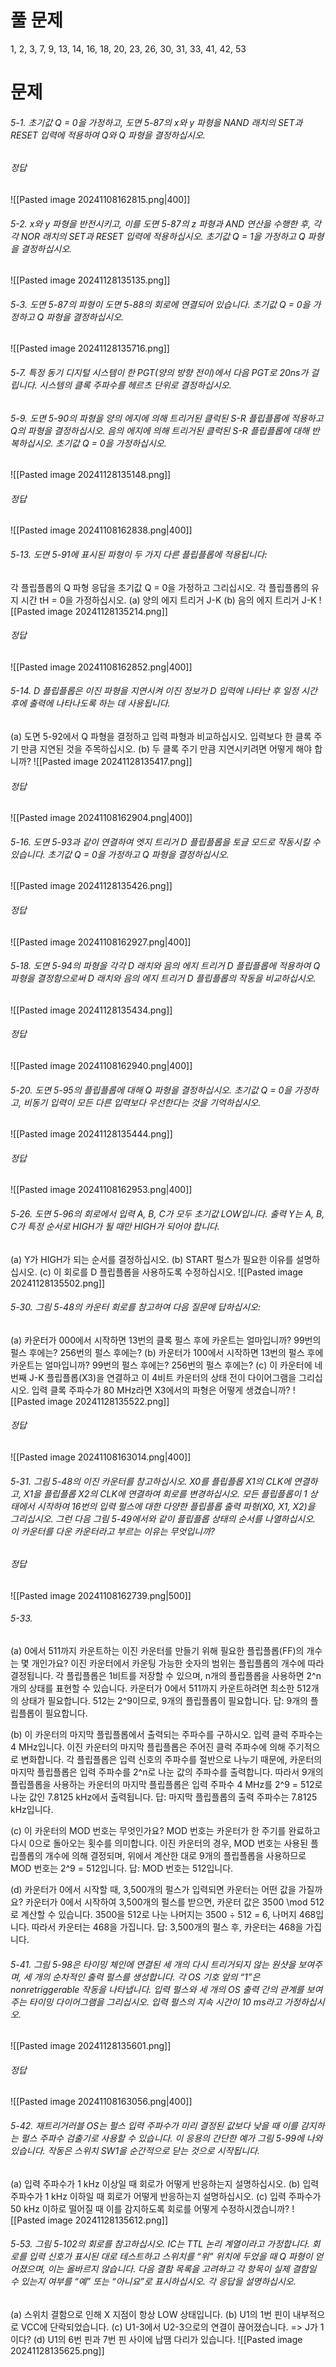 # 풀 문제 
1, 2, 3, 7, 9, 13, 14, 16, 18, 20, 23, 26, 30, 31, 33, 41, 42, 53
# 문제
###### 5-1. 초기값 Q = 0을 가정하고, 도면 5-87의 x와 y 파형을 NAND 래치의 SET과 RESET 입력에 적용하여 Q와 Q 파형을 결정하십시오.

###### 정답
![[Pasted image 20241108162815.png|400]]
###### 5-2. x와 y 파형을 반전시키고, 이를 도면 5-87의 z 파형과 AND 연산을 수행한 후, 각각 NOR 래치의 SET과 RESET 입력에 적용하십시오. 초기값 Q = 1을 가정하고 Q 파형을 결정하십시오.
![[Pasted image 20241128135135.png]]
###### 5-3. 도면 5-87의 파형이 도면 5-88의 회로에 연결되어 있습니다. 초기값 Q = 0을 가정하고 Q 파형을 결정하십시오.
![[Pasted image 20241128135716.png]]
###### 5-7. 특정 동기 디지털 시스템이 한 PGT(양의 방향 전이)에서 다음 PGT로 20ns가 걸립니다. 시스템의 클록 주파수를 헤르츠 단위로 결정하십시오.

###### 5-9. 도면 5-90의 파형을 양의 에지에 의해 트리거된 클럭된 S-R 플립플롭에 적용하고 Q의 파형을 결정하십시오. 음의 에지에 의해 트리거된 클럭된 S-R 플립플롭에 대해 반복하십시오. 초기값 Q = 0을 가정하십시오.
![[Pasted image 20241128135148.png]]
###### 정답
![[Pasted image 20241108162838.png|400]]
###### 5-13. 도면 5-91에 표시된 파형이 두 가지 다른 플립플롭에 적용됩니다: 
각 플립플롭의 Q 파형 응답을 초기값 Q = 0을 가정하고 그리십시오. 각 플립플롭의 유지 시간 tH = 0을 가정하십시오.
(a) 양의 에지 트리거 J-K
(b) 음의 에지 트리거 J-K
![[Pasted image 20241128135214.png]]
###### 정답
![[Pasted image 20241108162852.png|400]]
###### 5-14. D 플립플롭은 이진 파형을 지연시켜 이진 정보가 D 입력에 나타난 후 일정 시간 후에 출력에 나타나도록 하는 데 사용됩니다.
(a) 도면 5-92에서 Q 파형을 결정하고 입력 파형과 비교하십시오. 입력보다 한 클록 주기 만큼 지연된 것을 주목하십시오.
(b) 두 클록 주기 만큼 지연시키려면 어떻게 해야 합니까?
![[Pasted image 20241128135417.png]]
###### 정답
![[Pasted image 20241108162904.png|400]]
###### 5-16. 도면 5-93과 같이 연결하여 엣지 트리거 D 플립플롭을 토글 모드로 작동시킬 수 있습니다. 초기값 Q = 0을 가정하고 Q 파형을 결정하십시오.
![[Pasted image 20241128135426.png]]

###### 정답
![[Pasted image 20241108162927.png|400]]
###### 5-18. 도면 5-94의 파형을 각각 D 래치와 음의 에지 트리거 D 플립플롭에 적용하여 Q 파형을 결정함으로써 D 래치와 음의 에지 트리거 D 플립플롭의 작동을 비교하십시오.
![[Pasted image 20241128135434.png]]
###### 정답
![[Pasted image 20241108162940.png|400]]

###### 5-20. 도면 5-95의 플립플롭에 대해 Q 파형을 결정하십시오. 초기값 Q = 0을 가정하고, 비동기 입력이 모든 다른 입력보다 우선한다는 것을 기억하십시오.
![[Pasted image 20241128135444.png]]

###### 정답
![[Pasted image 20241108162953.png|400]]

###### 5-26. 도면 5-96의 회로에서 입력 A, B, C가 모두 초기값 LOW입니다. 출력 Y는 A, B, C가 특정 순서로 HIGH가 될 때만 HIGH가 되어야 합니다.
(a) Y가 HIGH가 되는 순서를 결정하십시오.
(b) START 펄스가 필요한 이유를 설명하십시오.
(c) 이 회로를 D 플립플롭을 사용하도록 수정하십시오.
![[Pasted image 20241128135502.png]]
###### 5-30. 그림 5-48의 카운터 회로를 참고하여 다음 질문에 답하십시오:
(a) 카운터가 000에서 시작하면 13번의 클록 펄스 후에 카운트는 얼마입니까? 99번의 펄스 후에는? 256번의 펄스 후에는?
(b) 카운터가 100에서 시작하면 13번의 펄스 후에 카운트는 얼마입니까? 99번의 펄스 후에는? 256번의 펄스 후에는?
(c) 이 카운터에 네 번째 J-K 플립플롭(X3)을 연결하고 이 4비트 카운터의 상태 전이 다이어그램을 그리십시오. 입력 클록 주파수가 80 MHz라면 X3에서의 파형은 어떻게 생겼습니까?
![[Pasted image 20241128135522.png]]

###### 정답
![[Pasted image 20241108163014.png|400]]
###### 5-31. 그림 5-48의 이진 카운터를 참고하십시오. X0를 플립플롭 X1의 CLK에 연결하고, X1을 플립플롭 X2의 CLK에 연결하여 회로를 변경하십시오. 모든 플립플롭이 1 상태에서 시작하여 16번의 입력 펄스에 대한 다양한 플립플롭 출력 파형(X0, X1, X2)을 그리십시오. 그런 다음 그림 5-49에서와 같이 플립플롭 상태의 순서를 나열하십시오. 이 카운터를 다운 카운터라고 부르는 이유는 무엇입니까?

###### 정답
![[Pasted image 20241108162739.png|500]]
###### 5-33.
(a) 0에서 511까지 카운트하는 이진 카운터를 만들기 위해 필요한 플립플롭(FF)의 개수는 몇 개인가요?
이진 카운터에서 카운팅 가능한 숫자의 범위는 플립플롭의 개수에 따라 결정됩니다. 각 플립플롭은 1비트를 저장할 수 있으며, n개의 플립플롭을 사용하면 2^n 개의 상태를 표현할 수 있습니다.
카운터가 0에서 511까지 카운트하려면 최소한 512개의 상태가 필요합니다. 512는 2^9이므로, 9개의 플립플롭이 필요합니다.
답: 9개의 플립플롭이 필요합니다.

(b) 이 카운터의 마지막 플립플롭에서 출력되는 주파수를 구하시오. 입력 클럭 주파수는 4 MHz입니다.
이진 카운터의 마지막 플립플롭은 주어진 클럭 주파수에 의해 주기적으로 변화합니다. 각 플립플롭은 입력 신호의 주파수를 절반으로 나누기 때문에, 카운터의 마지막 플립플롭은 입력 주파수를 2^n로 나눈 값의 주파수를 출력합니다.
따라서 9개의 플립플롭을 사용하는 카운터의 마지막 플립플롭은 입력 주파수 4 MHz를 2^9 = 512로 나눈 값인 7.8125 kHz에서 출력됩니다.
답: 마지막 플립플롭의 출력 주파수는 7.8125 kHz입니다.

(c) 이 카운터의 MOD 번호는 무엇인가요?
MOD 번호는 카운터가 한 주기를 완료하고 다시 0으로 돌아오는 횟수를 의미합니다. 이진 카운터의 경우, MOD 번호는 사용된 플립플롭의 개수에 의해 결정되며, 위에서 계산한 대로 9개의 플립플롭을 사용하므로 MOD 번호는 2^9 = 512입니다.
답: MOD 번호는 512입니다.

(d) 카운터가 0에서 시작할 때, 3,500개의 펄스가 입력되면 카운터는 어떤 값을 가질까요?
카운터가 0에서 시작하여 3,500개의 펄스를 받으면, 카운터 값은 3500 \mod 512로 계산할 수 있습니다. 3500을 512로 나눈 나머지는 3500 ÷ 512 = 6, 나머지 468입니다. 따라서 카운터는 468을 가집니다.
답: 3,500개의 펄스 후, 카운터는 468을 가집니다.
###### 5-41. 그림 5-98은 타이밍 체인에 연결된 세 개의 다시 트리거되지 않는 원샷을 보여주며, 세 개의 순차적인 출력 펄스를 생성합니다. 각 OS 기호 앞의 “1”은 nonretriggerable 작동을 나타냅니다. 입력 펄스와 세 개의 OS 출력 간의 관계를 보여주는 타이밍 다이어그램을 그리십시오. 입력 펄스의 지속 시간이 10 ms라고 가정하십시오.
![[Pasted image 20241128135601.png]]

###### 정답
![[Pasted image 20241108163056.png|400]]
###### 5-42. 재트리거러블 OS는 펄스 입력 주파수가 미리 결정된 값보다 낮을 때 이를 감지하는 펄스 주파수 검출기로 사용할 수 있습니다. 이 응용의 간단한 예가 그림 5-99에 나와 있습니다. 작동은 스위치 SW1을 순간적으로 닫는 것으로 시작됩니다.
(a) 입력 주파수가 1 kHz 이상일 때 회로가 어떻게 반응하는지 설명하십시오.
(b) 입력 주파수가 1 kHz 이하일 때 회로가 어떻게 반응하는지 설명하십시오.
(c) 입력 주파수가 50 kHz 이하로 떨어질 때 이를 감지하도록 회로를 어떻게 수정하시겠습니까?
![[Pasted image 20241128135612.png]]
###### 5-53. 그림 5-102의 회로를 참고하십시오. IC는 TTL 논리 계열이라고 가정합니다. 회로를 입력 신호가 표시된 대로 테스트하고 스위치를 “위” 위치에 두었을 때 Q 파형이 얻어졌으며, 이는 올바르지 않습니다. 다음 결함 목록을 고려하고 각 항목이 실제 결함일 수 있는지 여부를 “예” 또는 “아니요”로 표시하십시오. 각 응답을 설명하십시오.
(a) 스위치 결함으로 인해 X 지점이 항상 LOW 상태입니다.
(b) U1의 1번 핀이 내부적으로 VCC에 단락되었습니다.
(c) U1-3에서 U2-3으로의 연결이 끊어졌습니다. => J가 1이다?
(d) U1의 6번 핀과 7번 핀 사이에 납땜 다리가 있습니다.
![[Pasted image 20241128135625.png]]








